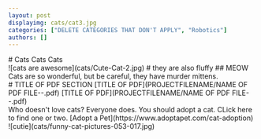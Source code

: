 ```yaml
---
layout: post
displayimg: cats/cat3.jpg
categories: ["DELETE CATEGORIES THAT DON'T APPLY", "Robotics"] 
authors: []
---
```

<!--SITE_TITLE creates a title for your webpage----------------->
<div class="site_title" markdown="1">
# Cats Cats Cats
</div>

<!--IMAGE_TEXT_OVERLAY creates a image with a text box over it--------------------->
<div class="image_text_overlay" markdown="1">
![cats are awesome](cats/Cute-Cat-2.jpg)
# they are also fluffy
## MEOW
Cats are so wonderful, but be careful, they have murder mittens.
</div>

<!--PDF creates a grid of pdfs--------------------->
<div class="pdf" markdown="1">
# TITLE OF PDF SECTION
[TITLE OF PDF](PROJECTFILENAME/NAME OF PDF FILE--.pdf)
[TITLE OF PDF](PROJECTFILENAME/NAME OF PDF FILE--.pdf)
<!-- insert as many links here as you want to dynamically create a grid of pdfs-->
</div>

<!--FREE WRITE lets you write any markdown you want (include images, lists, titles, code,etc)
               If something doesn't look how you expect on the page, try adding a linebreak after it--------------------->
<div class="free_write" markdown="1">
Who doesn't love cats? Everyone does. You should adopt a cat. 
CLick here to find one or two. [Adopt a Pet](https://www.adoptapet.com/cat-adoption)
![cutie](cats/funny-cat-pictures-053-017.jpg)

</div>



